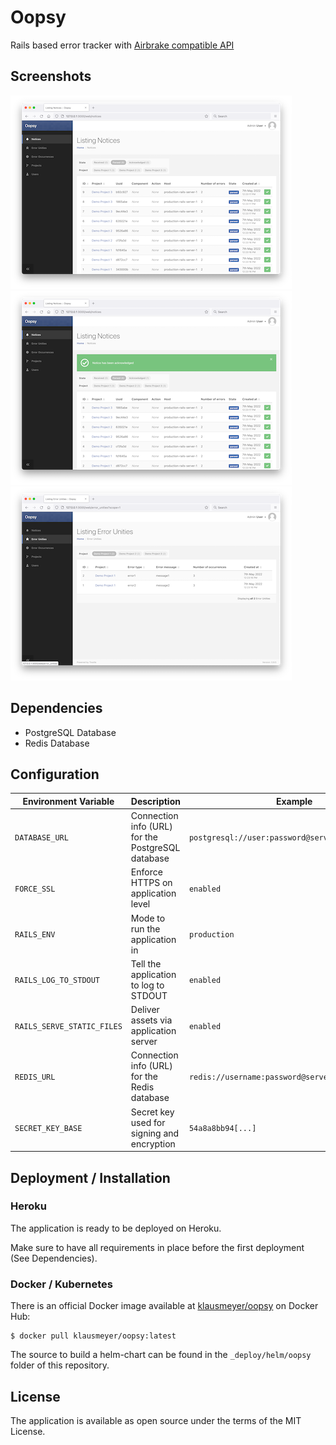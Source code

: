 # Oopsy

Rails based error tracker with [Airbrake compatible API](https://airbrake.io/docs/api/#create-notice-v3)

## Screenshots

[![Screenshot 1](https://github.com/klausmeyer/oopsy/raw/master/_docs/screenshot-1-thumb.png)](https://github.com/klausmeyer/oopsy/raw/master/_docs/screenshot-1.png)
[![Screenshot 1](https://github.com/klausmeyer/oopsy/raw/master/_docs/screenshot-2-thumb.png)](https://github.com/klausmeyer/oopsy/raw/master/_docs/screenshot-2.png)
[![Screenshot 1](https://github.com/klausmeyer/oopsy/raw/master/_docs/screenshot-3-thumb.png)](https://github.com/klausmeyer/oopsy/raw/master/_docs/screenshot-3.png)

## Dependencies

* PostgreSQL Database
* Redis Database

## Configuration

| Environment Variable       | Description                                       | Example                                           |
| -                          | -                                                 | -                                                 |
| `DATABASE_URL`             | Connection info (URL) for the PostgreSQL database | `postgresql://user:password@server:5432/database` |
| `FORCE_SSL`                | Enforce HTTPS on application level                | `enabled`                                         |
| `RAILS_ENV`                | Mode to run the application in                    | `production`                                      |
| `RAILS_LOG_TO_STDOUT`      | Tell the application to log to STDOUT             | `enabled`                                         |
| `RAILS_SERVE_STATIC_FILES` | Deliver assets via application server             | `enabled`                                         |
| `REDIS_URL`                | Connection info (URL) for the Redis database      | `redis://username:password@server:6379/0`         |
| `SECRET_KEY_BASE`          | Secret key used for signing and encryption        | `54a8a8bb94[...]`                                 |

## Deployment / Installation

### Heroku

The application is ready to be deployed on Heroku.

Make sure to have all requirements in place before the first deployment (See Dependencies).

### Docker / Kubernetes

There is an official Docker image available at [klausmeyer/oopsy](https://hub.docker.com/r/klausmeyer/oopsy) on Docker Hub:

```shell
$ docker pull klausmeyer/oopsy:latest
```

The source to build a helm-chart can be found in the `_deploy/helm/oopsy` folder of this repository.

## License

The application is available as open source under the terms of the MIT License.
